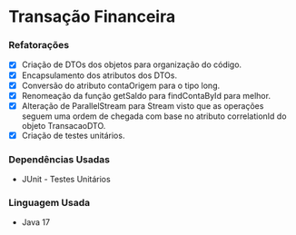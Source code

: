 # Transação Financeira

### Refatorações
- [x] Criação de DTOs dos objetos para organização do código.
- [x] Encapsulamento dos atributos dos DTOs.
- [x] Conversão do atributo contaOrigem para o tipo long.
- [x] Renomeação da função getSaldo para findContaById para melhor. 
- [x] Alteração de ParallelStream para Stream visto que as operações seguem uma ordem de chegada com base no atributo correlationId do objeto TransacaoDTO.
- [x] Criação de testes unitários.

### Dependências Usadas
- JUnit - Testes Unitários

### Linguagem Usada
- Java 17